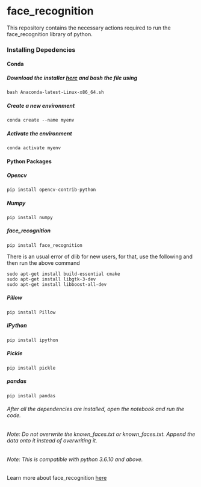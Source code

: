 # face_recognition
This repository contains the necessary actions required to run the face_recognition library of python.
### Installing Depedencies
#### Conda
##### Download the installer [here](https://www.anaconda.com/products/individual) and bash the file using

    bash Anaconda-latest-Linux-x86_64.sh    
##### Create a new environment

    conda create --name myenv
##### Activate the environment
    
    conda activate myenv
#### Python Packages 
##### Opencv
    
    pip install opencv-contrib-python
##### Numpy

    pip install numpy
##### face_recognition

    pip install face_recognition
There is an usual error of dlib for new users, for that, use the following and then run the above command

    sudo apt-get install build-essential cmake
    sudo apt-get install libgtk-3-dev
    sudo apt-get install libboost-all-dev
##### Pillow

    pip install Pillow
##### IPython

    pip install ipython
##### Pickle

    pip install pickle
##### pandas

    pip install pandas

###### After all the dependencies are installed, open the notebook and run the code.
###### Note: Do not overwrite the known_faces.txt or known_faces.txt. Append the data onto it instead of overwriting it.
###### Note: This is compatible with python 3.6.10 and above.
Learn more about face_recognition [here](https://github.com/ageitgey/face_recognition)
